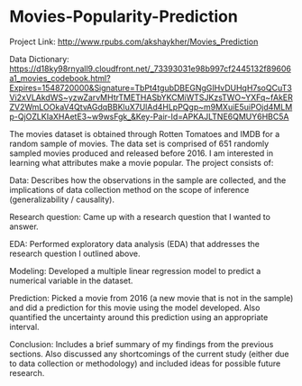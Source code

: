 # Movies-Popularity-Prediction

Project Link: http://www.rpubs.com/akshaykher/Movies_Prediction

Data Dictionary: https://d18ky98rnyall9.cloudfront.net/_73393031e98b997cf2445132f89606a1_movies_codebook.html?Expires=1548720000&Signature=TbPt4tgubDBEGNgGIHvDUHqH7soQCuT3Vi2xVLAkdWS~yzwZarvMHtrTMETHASbYKCMiWTSJKzsTWO~YXFq~fAkERZV2WmLOOkaV4QtvAGdqBBKluX7UlAd4HLpPQgp~m9MXuiE5uiPOjd4MLMp-QjOZLKIaXHAetE3~w9wsFgk_&Key-Pair-Id=APKAJLTNE6QMUY6HBC5A

The movies dataset is obtained through Rotten Tomatoes and IMDB for a random sample of movies. The data set is comprised of 651 randomly sampled movies produced and released before 2016. I am interested in learning what attributes make a movie popular. The project consists of:

Data: Describes how the observations in the sample are collected, and the implications of data collection method on the scope of inference (generalizability / causality).

Research question: Came up with a research question that I wanted to answer.

EDA: Performed exploratory data analysis (EDA) that addresses the research question I outlined above. 

Modeling: Developed a multiple linear regression model to predict a numerical variable in the dataset.

Prediction: Picked a movie from 2016 (a new movie that is not in the sample) and did a prediction for this movie using the model developed. Also quantified the uncertainty around this prediction using an appropriate interval.

Conclusion: Includes a brief summary of my findings from the previous sections. Also discussed any shortcomings of the current study (either due to data collection or methodology) and included ideas for possible future research.



